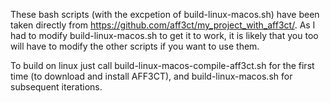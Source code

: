 These bash scripts (with the excpetion of build-linux-macos.sh) have been taken directly from https://github.com/aff3ct/my_project_with_aff3ct/. As I had to modify build-linux-macos.sh to get it to work, it is likely that you too will have to modify the other scripts if you want to use them.

To build on linux just call build-linux-macos-compile-aff3ct.sh for the first time (to download and install AFF3CT), and build-linux-macos.sh for subsequent iterations.